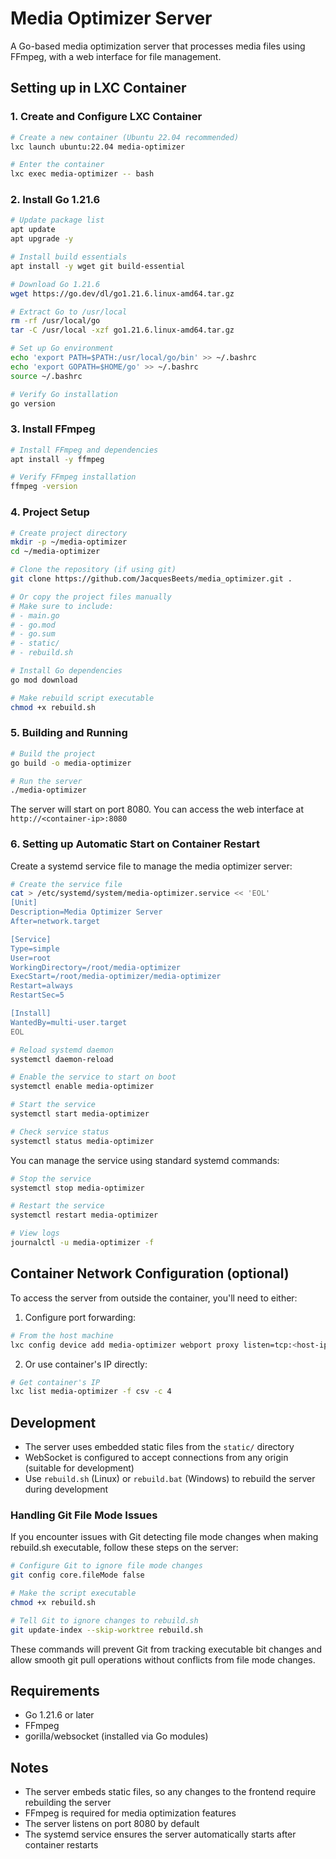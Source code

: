 # Media Optimizer Server

A Go-based media optimization server that processes media files using FFmpeg, with a web interface for file management.

## Setting up in LXC Container

### 1. Create and Configure LXC Container

```bash
# Create a new container (Ubuntu 22.04 recommended)
lxc launch ubuntu:22.04 media-optimizer

# Enter the container
lxc exec media-optimizer -- bash
```

### 2. Install Go 1.21.6

```bash
# Update package list
apt update
apt upgrade -y

# Install build essentials
apt install -y wget git build-essential

# Download Go 1.21.6
wget https://go.dev/dl/go1.21.6.linux-amd64.tar.gz

# Extract Go to /usr/local
rm -rf /usr/local/go
tar -C /usr/local -xzf go1.21.6.linux-amd64.tar.gz

# Set up Go environment
echo 'export PATH=$PATH:/usr/local/go/bin' >> ~/.bashrc
echo 'export GOPATH=$HOME/go' >> ~/.bashrc
source ~/.bashrc

# Verify Go installation
go version
```

### 3. Install FFmpeg

```bash
# Install FFmpeg and dependencies
apt install -y ffmpeg

# Verify FFmpeg installation
ffmpeg -version
```

### 4. Project Setup

```bash
# Create project directory
mkdir -p ~/media-optimizer
cd ~/media-optimizer

# Clone the repository (if using git)
git clone https://github.com/JacquesBeets/media_optimizer.git .

# Or copy the project files manually
# Make sure to include:
# - main.go
# - go.mod
# - go.sum
# - static/
# - rebuild.sh

# Install Go dependencies
go mod download

# Make rebuild script executable
chmod +x rebuild.sh
```

### 5. Building and Running

```bash
# Build the project
go build -o media-optimizer

# Run the server
./media-optimizer
```

The server will start on port 8080. You can access the web interface at `http://<container-ip>:8080`

### 6. Setting up Automatic Start on Container Restart

Create a systemd service file to manage the media optimizer server:

```bash
# Create the service file
cat > /etc/systemd/system/media-optimizer.service << 'EOL'
[Unit]
Description=Media Optimizer Server
After=network.target

[Service]
Type=simple
User=root
WorkingDirectory=/root/media-optimizer
ExecStart=/root/media-optimizer/media-optimizer
Restart=always
RestartSec=5

[Install]
WantedBy=multi-user.target
EOL

# Reload systemd daemon
systemctl daemon-reload

# Enable the service to start on boot
systemctl enable media-optimizer

# Start the service
systemctl start media-optimizer

# Check service status
systemctl status media-optimizer
```

You can manage the service using standard systemd commands:
```bash
# Stop the service
systemctl stop media-optimizer

# Restart the service
systemctl restart media-optimizer

# View logs
journalctl -u media-optimizer -f
```

## Container Network Configuration (optional)

To access the server from outside the container, you'll need to either:

1. Configure port forwarding:
```bash
# From the host machine
lxc config device add media-optimizer webport proxy listen=tcp:<host-ip>:8080 connect=tcp:127.0.0.1:8080
```

2. Or use container's IP directly:
```bash
# Get container's IP
lxc list media-optimizer -f csv -c 4
```

## Development

- The server uses embedded static files from the `static/` directory
- WebSocket is configured to accept connections from any origin (suitable for development)
- Use `rebuild.sh` (Linux) or `rebuild.bat` (Windows) to rebuild the server during development

### Handling Git File Mode Issues

If you encounter issues with Git detecting file mode changes when making rebuild.sh executable, follow these steps on the server:

```bash
# Configure Git to ignore file mode changes
git config core.fileMode false

# Make the script executable
chmod +x rebuild.sh

# Tell Git to ignore changes to rebuild.sh
git update-index --skip-worktree rebuild.sh
```

These commands will prevent Git from tracking executable bit changes and allow smooth git pull operations without conflicts from file mode changes.

## Requirements

- Go 1.21.6 or later
- FFmpeg
- gorilla/websocket (installed via Go modules)

## Notes

- The server embeds static files, so any changes to the frontend require rebuilding the server
- FFmpeg is required for media optimization features
- The server listens on port 8080 by default
- The systemd service ensures the server automatically starts after container restarts
